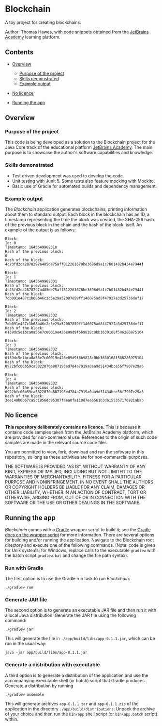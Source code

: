 # Blockchain

A toy project for creating blockchains.

Author: Thomas Hawes, with code snippets obtained from the
[JetBrains Academy](https://hyperskill.org/tracks) learning platform.


## Contents

* [Overview](#overview)
  - [Purpose of the project](#purpose-of-the-project)
  - [Skills demonstrated](#skills-demonstrated)
  - [Example output](#example-output)

* [No licence](#no-licence)

* [Running the app](#running-the-app)


## Overview

### Purpose of the project

This code is being developed as a solution to the Blockchain project for the
Java Core track of the educational platform [JetBrains Academy](https://hyperskill.org/tracks).
The main purpose is to showcase the author's software capabilities and
knowledge.

### Skills demonstrated

* Test driven development was used to develop the code.
* Unit testing with Junit 5. Some tests also feature mocking with Mockito.
* Basic use of Gradle for automated builds and dependency management.


### Example output

The _Blockchain_ application generates blockchains, printing information about
them to standard output. Each block in the blockchain has an ID, a timestamp
representing the time the block was created, the SHA-256 hash of the previous
block in the chain and the hash of the block itself. An example of the output
is as follows:

```text
Block:
Id: 0
Timestamp: 1645649962310
Hash of the previous block:
0
Hash of the block:
4c23fd2ca2878297a485de75aff812261678be3696d9a1c7b01482b434e7944f

Block:
Id: 1
Timestamp: 1645649962331
Hash of the previous block:
4c23fd2ca2878297a485de75aff812261678be3696d9a1c7b01482b434e7944f
Hash of the block:
7db091e487c1b68b46c2c5e29a52087859ff146075ad8f47927a3d25736def17

Block:
Id: 2
Timestamp: 1645649962332
Hash of the previous block:
7db091e487c1b68b46c2c5e29a52087859ff146075ad8f47927a3d25736def17
Hash of the block:
0139dc5e1bca0a56e7c00019e426e09d9f6b9828c0bb3630108f586286975104

Block:
Id: 3
Timestamp: 1645649962332
Hash of the previous block:
0139dc5e1bca0a56e7c00019e426e09d9f6b9828c0bb3630108f586286975104
Hash of the block:
0922bfc06b59ca5822070a807195ed784a7919a0aa9d51434bce56f7907e29a6

Block:
Id: 4
Timestamp: 1645649962332
Hash of the previous block:
0922bfc06b59ca5822070a807195ed784a7919a0aa9d51434bce56f7907e29a6
Hash of the block:
3ee148b0b67ca5c1856dc95307faea0fa110d7ea6561b3db155357176921abab

```

## No licence

  **This repository deliberately contains no licence.** This is because it contains
code samples taken from the JetBrains Academy platform, which are provided for
non-commercial use. References to the origin of such code samples are made in
the relevant source code files.

You are permitted to view, fork, download and run the software in this
repository, so long as these activities are for non-commercial purposes.

THE SOFTWARE IS PROVIDED "AS IS", WITHOUT WARRANTY OF ANY KIND, EXPRESS OR
IMPLIED, INCLUDING BUT NOT LIMITED TO THE WARRANTIES OF MERCHANTABILITY, FITNESS
FOR A PARTICULAR PURPOSE AND NONINFRINGEMENT. IN NO EVENT SHALL THE AUTHORS OR
COPYRIGHT HOLDERS BE LIABLE FOR ANY CLAIM, DAMAGES OR OTHER LIABILITY, WHETHER
IN AN ACTION OF CONTRACT, TORT OR OTHERWISE, ARISING FROM, OUT OF OR IN
CONNECTION WITH THE SOFTWARE OR THE USE OR OTHER DEALINGS IN THE SOFTWARE.


## Running the app

_Blockchain_ comes with a [Gradle](https://gradle.org) wrapper script to build it; see
the [Gradle docs on the wrapper script](https://docs.gradle.org/current/userguide/gradle_wrapper.html#sec:using_wrapper)
for more information. There are several options for building and/or running the
application. Navigate to the Blockchain root directory and execute one of the
following commands. (Note: code is given for Unix systems; for Windows, replace
calls to the executable `gradlew` with the batch script `gradlew.bat` and change
the file path syntax).


### Run with Gradle

The first option is to use the Gradle run task to run _Blockchain_:
```shell
./gradlew run
```


### Generate JAR file

The second option is to generate an executable JAR file and then run it with
a local Java distribution. Generate the JAR file using the following command:
```shell
./gradlew jar
```
This will generate the file in `./app/build/libs/app-0.1.1.jar`, which can be
run in the usual way:
```shell
java -jar app/build/libs/app-0.1.1.jar
```


### Generate a distribution with executable

A third option is to generate a distribution of the application and use the
accompanying executable shell (or batch) script that Gradle produces. Generate a
distribution by running
```shell
./gradlew assemble
```
This will generate archives `app-0.1.1.tar` and `app-0.1.1.zip` of the
application in the directory `./app/build/distributions`. Unpack the archive of
your choice and then run the `bin/app` shell script (or `bin\app.batch` script)
within. 
